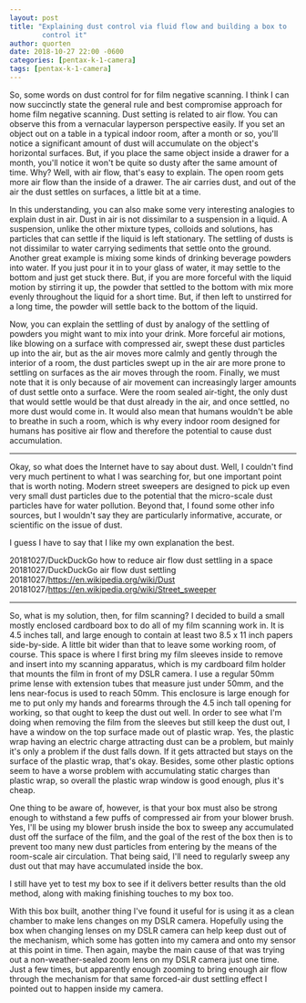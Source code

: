 ```yaml
---
layout: post
title: "Explaining dust control via fluid flow and building a box to
        control it"
author: quorten
date: 2018-10-27 22:00 -0600
categories: [pentax-k-1-camera]
tags: [pentax-k-1-camera]
---
```


So, some words on dust control for for film negative scanning.  I
think I can now succinctly state the general rule and best compromise
approach for home film negative scanning.  Dust setting is related to
air flow.  You can observe this from a vernacular layperson
perspective easily.  If you set an object out on a table in a typical
indoor room, after a month or so, you'll notice a significant amount
of dust will accumulate on the object's horizontal surfaces.  But, if
you place the same object inside a drawer for a month, you'll notice
it won't be quite so dusty after the same amount of time.  Why?  Well,
with air flow, that's easy to explain.  The open room gets more air
flow than the inside of a drawer.  The air carries dust, and out of
the air the dust settles on surfaces, a little bit at a time.

In this understanding, you can also make some very interesting
analogies to explain dust in air.  Dust in air is not dissimilar to a
suspension in a liquid.  A suspension, unlike the other mixture types,
colloids and solutions, has particles that can settle if the liquid is
left stationary.  The settling of dusts is not dissimilar to water
carrying sediments that settle onto the ground.  Another great example
is mixing some kinds of drinking beverage powders into water.  If you
just pour it in to your glass of water, it may settle to the bottom
and just get stuck there.  But, if you are more forceful with the
liquid motion by stirring it up, the powder that settled to the bottom
with mix more evenly throughout the liquid for a short time.  But, if
then left to unstirred for a long time, the powder will settle back to
the bottom of the liquid.

<!-- more -->

Now, you can explain the settling of dust by analogy of the settling
of powders you might want to mix into your drink.  More forceful air
motions, like blowing on a surface with compressed air, swept these
dust particles up into the air, but as the air moves more calmly and
gently through the interior of a room, the dust particles swept up in
the air are more prone to settling on surfaces as the air moves
through the room.  Finally, we must note that it is only because of
air movement can increasingly larger amounts of dust settle onto a
surface.  Were the room sealed air-tight, the only dust that would
settle would be that dust already in the air, and once settled, no
more dust would come in.  It would also mean that humans wouldn't be
able to breathe in such a room, which is why every indoor room
designed for humans has positive air flow and therefore the potential
to cause dust accumulation.

----------

Okay, so what does the Internet have to say about dust.  Well, I
couldn't find very much pertinent to what I was searching for, but one
important point that is worth noting.  Modern street sweepers are
designed to pick up even very small dust particles due to the
potential that the micro-scale dust particles have for water
pollution.  Beyond that, I found some other info sources, but I
wouldn't say they are particularly informative, accurate, or
scientific on the issue of dust.

I guess I have to say that I like my own explanation the best.

20181027/DuckDuckGo how to reduce air flow dust settling in a space  
20181027/DuckDuckGo air flow dust settling  
20181027/https://en.wikipedia.org/wiki/Dust  
20181027/https://en.wikipedia.org/wiki/Street_sweeper

----------

So, what is my solution, then, for film scanning?  I decided to build
a small mostly enclosed cardboard box to do all of my film scanning
work in.  It is 4.5 inches tall, and large enough to contain at least
two 8.5 x 11 inch papers side-by-side.  A little bit wider than that
to leave some working room, of course.  This space is where I first
bring my film sleeves inside to remove and insert into my scanning
apparatus, which is my cardboard film holder that mounts the film in
front of my DSLR camera.  I use a regular 50mm prime lense with
extension tubes that measure just under 50mm, and the lens near-focus
is used to reach 50mm.  This enclosure is large enough for me to put
only my hands and forearms through the 4.5 inch tall opening for
working, so that ought to keep the dust out well.  In order to see
what I'm doing when removing the film from the sleeves but still keep
the dust out, I have a window on the top surface made out of plastic
wrap.  Yes, the plastic wrap having an electric charge attracting dust
can be a problem, but mainly it's only a problem if the dust falls
down.  If it gets attracted but stays on the surface of the plastic
wrap, that's okay.  Besides, some other plastic options seem to have a
worse problem with accumulating static charges than plastic wrap, so
overall the plastic wrap window is good enough, plus it's cheap.

One thing to be aware of, however, is that your box must also be
strong enough to withstand a few puffs of compressed air from your
blower brush.  Yes, I'll be using my blower brush inside the box to
sweep any accumulated dust off the surface of the film, and the goal
of the rest of the box then is to prevent too many new dust particles
from entering by the means of the room-scale air circulation.  That
being said, I'll need to regularly sweep any dust out that may have
accumulated inside the box.

I still have yet to test my box to see if it delivers better results
than the old method, along with making finishing touches to my box
too.

With this box built, another thing I've found it useful for is using
it as a clean chamber to make lens changes on my DSLR camera.
Hopefully using the box when changing lenses on my DSLR camera can
help keep dust out of the mechanism, which some has gotten into my
camera and onto my sensor at this point in time.  Then again, maybe
the main cause of that was trying out a non-weather-sealed zoom lens
on my DSLR camera just one time.  Just a few times, but apparently
enough zooming to bring enough air flow through the mechanism for that
same forced-air dust settling effect I pointed out to happen inside my
camera.
